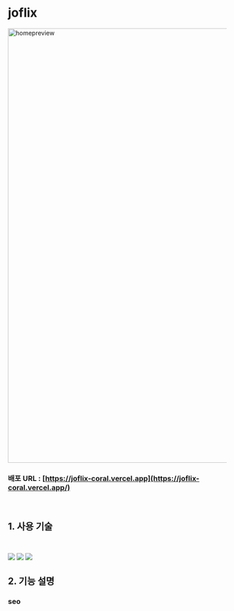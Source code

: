 # joflix

<img width="1000" alt="homepreview" src="https://github.com/sheepdog13/joflix/assets/112137282/fe7fb4f8-dd15-4b43-9ebb-dd718c841e6d">

<br>

### 배포 URL : [https://joflix-coral.vercel.app](https://joflix-coral.vercel.app/)

<br>

## 1. 사용 기술

<br>

<p>
<img src="https://img.shields.io/badge/next.js-000000?style=for-the-badge&logo=nextdotjs&logoColor=white">
<img src="https://img.shields.io/badge/TypeScript-3178C6?&style=for-the-badge&logo=Typescript&logoColor=white">
<img src="https://img.shields.io/badge/tailwindcss-06B6D4?style=for-the-badge&logo=tailwindcss&logoColor=white">
</p>

## 2. 기능 설명

### seo



